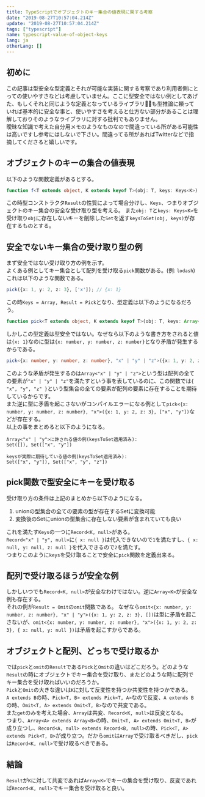 ```yaml
---
title: TypeScriptでオブジェクトのキー集合の値表現に関する考察
date: "2019-08-27T10:57:04.214Z"
update: "2019-08-27T10:57:04.214Z"
tags: ["typescript"]
name: typescript-value-of-object-keys
lang: ja
otherLang: []
---
```


## 初めに
この記事は型安全な型定義とそれが可能な実装に関する考察であり利用者側にとっての使いやすさなどは考慮していません。ここに型安全ではない例としてあげた、もしくそれと同じような定義となっているライブラリも型推論に頼っていれば基本的に安全な事と、使いやすさを考えると仕方ない部分があることは理解しておりそのようなライブラリに対する批判でもありません。  
曖昧な知識で考えた自分用メモのようなものなので間違っている所がある可能性は高いですし参考にはしないで下さい。間違ってる所があればTwitterなどで指摘してくださると嬉しいです。

## オブジェクトのキーの集合の値表現
以下のような関数定義があるとする。

```ts
function f<T extends object, K extends keyof T>(obj: T, keys: Keys<K>): Result<T, K>;
```

この時型コンストラクタ`Result`の性質によって場合分けし、`Keys`、つまりオブジェクトのキー集合の安全な受け取り型を考える。
また`obj: T`と`keys: Keys<K>`を受け取り`obj`に存在しないキーを削除した`Set`を返す`keysToSet(obj, keys)`が存在するものとする。

## 安全でないキー集合の受け取り型の例
まず安全ではない受け取り方の例を示す。  
よくある例としてキー集合として配列を受け取る`pick`関数がある。(例: `lodash`)
これは以下のような関数である。

```ts
pick({x: 1, y: 2, z: 3}, ['x']); // {x: 1}
```

この時`Keys = Array, Result = Pick`となり、型定義は以下のようになるだろう。

```ts
function pick<T extends object, K extends keyof T>(obj: T, keys: Array<K>): Pick<T, K>;
```

しかしこの型定義は型安全ではない。なぜなら以下のような書き方をされると値は`{x: 1}`なのに型は`{x: number, y: number, z: number}`となり矛盾が発生するからである。  

```ts
pick<{x: number, y: number, z: number}, "x" | "y" | "z">({x: 1, y: 2, z: 3}, ["x"]);
```

このような矛盾が発生するのは`Array<"x" | "y" | "z">`という型は配列の全ての要素が`"x" | "y" | "z"`を満たすという事を表しているのに、この関数では`{ "x", "y", "z" }`という型集合の全ての要素が配列の要素に存在することを期待しているからです。  
また逆に型に矛盾を起こさないがコンパイルエラーになる例として`pick<{x: number, y: number, z: number}, "x">({x: 1, y: 2, z: 3}, ["x", "y"])`などが存在する。  
以上の事をまとめると以下のようになる。

```
Array<"x" | "y">に許される値の例(keysToSet適用済み):
Set([]), Set(["x", "y"])

keysが実際に期待している値の例(keysToSet適用済み):
Set(["x", "y"]), Set(["x", "y", "z"])
```

## pick関数で型安全にキーを受け取る
受け取り方の条件は上記のまとめから以下のようになる。

1. unionの型集合の全ての要素の型が存在するSetに変換可能
2. 変換後のSetにunionの型集合に存在しない要素が含まれていても良い

これを満たす`Keys`の一つに`Record<K, null>`がある。  
`Record<"x" | "y", null>`に`{ x: null }`は代入できないので`1`を満たすし、`{ x: null, y: null, z: null }`を代入できるので`2`を満たす。  
つまりこのように`keys`を受け取ることで安全に`pick`関数を定義出来る。

## 配列で受け取るほうが安全な例
しかしいつでも`Record<K, null>`が安全なわけではない。逆に`Array<K>`が安全な例も存在する。  
それの例が`Result = Omit`の`omit`関数である。
なぜなら`omit<{x: number, y: number, z: number}, "x" | "y">({x: 1, y: 2, z: 3}, [])`は型に矛盾を起こさないが、`omit<{x: number, y: number, z: number}, "x">({x: 1, y: 2, z: 3}, { x: null, y: null })`は矛盾を起こすからである。  

## オブジェクトと配列、どっちで受け取るか
では`pick`と`omit`の`Result`である`Pick`と`Omit`の違いはどこだろう。どのような`Result`の時にオブジェクトでキー集合を受け取り、またどのような時に配列でキー集合を受け取ればいいのだろうか。  
`Pick`と`Omit`の大きな違いは`K`に対して反変性を持つか共変性を持つかである。  
`A extends B`の時、`Pick<T, B> extends Pick<T, A>`なので反変、`A extends B`の時、`Omit<T, A> extends Omit<T, B>`なので共変である。  
また`get`のみを考えた場合、`Array`は共変、`Record<K, null>`は反変となる。  
つまり、`Array<A> extends Array<B>`の時、`Omit<T, A> extends Omit<T, B>`が成り立つし、`Record<A, null> extends Record<B, null>`の時、`Pick<T, A> extends Pick<T, B>`が成り立つ。だから`omit`は`Array`で受け取るべきだし、`pick`は`Record<K, null>`で受け取るべきである。

## 結論
`Result`が`K`に対して共変であれば`Array<K>`でキーの集合を受け取り、反変であれば`Record<K, null>`でキー集合を受け取ると良い。
